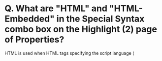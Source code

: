 # Q. What are "HTML" and "HTML-Embedded" in the Special Syntax combo box on the Highlight (2) page of Properties?

HTML is used when HTML tags specifying the script language (<SCRIPT
type=...>) exist in the HTML document. HTML is also appropriate for ASP files
that include scripts beginning with the % mark. This is usually the case for
VBScript, Javascript, PerlScript, CSS, etc. HTML-Embedded is appropriate when
working with script languages such as PHP or JSP and the characters that
normally mark the beginning of scripts in such languages, which are specified in the
Script Begin box.
